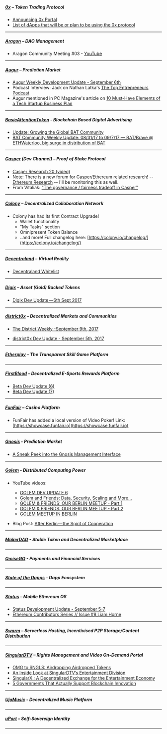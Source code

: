 ##### [0x](https://0xproject.com/) – Token Trading Protocol
- [Announcing 0x Portal](https://blog.0xproject.com/announcing-0x-portal-dfff04dd3e0a)
- [List of dApps that will be or plan to be using the 0x protocol](https://www.0xproject.com/wiki#List-of-Projects-Using-0x-Protocol)

---

##### [Aragon](https://aragon.one/) – DAO Management
- Aragon Community Meeting #03 - [YouTube](https://www.youtube.com/watch?v=NUr5RwRa9as)

---
##### [Augur](https://augur.net/) – Prediction Market
- [Augur Weekly Development Update - September 6th](https://medium.com/@AugurProject/augur-weekly-development-update-september-6th-ba554e49ffa7)
- Podcast Interview: Jack on Nathan Latka's [The Top Entrepreneurs Podcast](http://nathanlatka.com/thetop764/)
- Augur mentioned in PC Magazine's article on [10 Must-Have Elements of a Tech Startup Business Plan](https://www.pcmag.com/feature/355870/10-must-have-elements-of-a-tech-startup-business-plan)
---
##### [BasicAttentionToken](https://basicattentiontoken.org/) - Blockchain Based Digital Advertising
- [Update: Growing the Global BAT Community](https://basicattentiontoken.org/update-growing-the-global-bat-community/)
- [BAT Community Weekly Update: 08/31/17 to 09/7/17 — BAT/Brave @ ETHWaterloo, big surge in distribution of BAT](https://www.reddit.com/r/BATProject/comments/6yw620/bat_community_weekly_update_083117_to_09717/)

---  
##### [Casper](https://blog.ethereum.org/2015/08/01/introducing-casper-friendly-ghost/) (Dev Channel) – Proof of Stake Protocol
- [Casper Research 20 (video)](https://www.youtube.com/watch?v=WCjdl1da6VA)
- Note: There is a new forum for Casper/Ethereum related research! -- [Ethereum Research](http://ethereumresearch.trydiscourse.com/) -- I'll be monitoring this as well.
- From Vitaliak: ["The governance / fairness tradeoff in Casper"](http://ethereumresearch.trydiscourse.com/t/the-governance-fairness-tradeoff-in-casper/17)
---

##### [Colony](https://colony.io/) – Decentralized Collaboration Network
- Colony has had its first Contract Upgrade!
     - Wallet functionality
     - "My Tasks" section
     - Omnipresent Token Balance
     - ..and more! Full changelog here: [https://colony.io/changelog/](https://colony.io/changelog/)
---
##### [Decentraland](https://decentraland.org/) – Virtual Reality
- [Decentraland Whitelist](https://blog.decentraland.org/decentraland-whitelist-a5129c29a8fa)
---

##### [Digix](https://digix.io/) – Asset (Gold) Backed Tokens
- [Digix Dev Update — 6th Sept 2017](https://medium.com/@Digix/digix-dev-update-6th-sept-2017-a49a7c7078ba)
---
##### [district0x](https://district0x.io/) – Decentralized Markets and Communities
- [The District Weekly -September 9th, 2017](https://blog.district0x.io/the-district-weekly-september-9th-2017-d3a9d718e5cd)

- [district0x Dev Update - September 5th, 2017](https://blog.district0x.io/district0x-dev-update-september-5th-2017-59321f29c876)

---

##### [Etherplay](https://etherplay.io) – The Transparent Skill Game Platform


---

##### [FirstBlood](https://firstblood.io/) – Decentralized E-Sports Rewards Platform
- [Beta Dev Update (6)](https://blog.firstblood.io/beta-dev-update-6-be5740c897da)
- [Beta Dev Update (7)](https://blog.firstblood.io/beta-dev-update-7-bc2d7d4afbc1)
---
##### [FunFair](https://funfair.io/) – Casino Platform
- FunFair has added a local version of Video Poker! Link: [https://showcase.funfair.io](https://showcase.funfair.io)
---

##### [Gnosis](https://gnosis.pm/) - Prediction Market 
- [A Sneak Peek into the Gnosis Management Interface](https://blog.gnosis.pm/a-sneak-peek-into-the-gnosis-management-interface-1ff324c870b1)
---  
##### [Golem](https://golem.network/) - Distributed Computing Power
- YouTube videos: 
     - [GOLEM DEV UPDATE 6](https://www.youtube.com/watch?v=z4TA4a6QUiY)
     - [Golem and Friends: Data, Security, Scaling and More...](https://www.youtube.com/watch?v=B1QCm09BvP4)
     - [GOLEM & FRIENDS: OUR BERLIN MEETUP - Part 1](https://www.youtube.com/watch?v=qZcxgkxXQjc)
     - [GOLEM & FRIENDS: OUR BERLIN MEETUP - Part 2](https://www.youtube.com/watch?v=sOn3-OhdxnU)
     - [GOLEM MEETUP IN BERLIN](https://www.youtube.com/watch?v=uyJoQ2wxBRE)

- Blog Post: [After Berlin — the Spirit of Cooperation](https://blog.golemproject.net/after-berlin-the-spirit-of-cooperation-22c4667f9191)
---

##### [MakerDAO](https://makerdao.com/) - Stable Token and Decentralized Marketplace


---
##### [OmiseGO](https://omg.omise.co/) - Payments and Financial Services


---

##### [State of the Dapps](https://dapps.ethercasts.com/) – Dapp Ecosystem


---
##### [Status](https://status.im/) – Mobile Ethereum OS
- [Status Development Update - September 5-7](https://blog.status.im/status-development-update-for-5th-7th-september-dbe3ad0deb75)
- [Ethereum Contributors Series // Issue #8 Liam Horne](https://blog.status.im/ethereum-contributors-series-issue-8-liam-horne-4219eb2cfd39)
---
##### [Swarm](http://swarm-gateways.net/bzz:/theswarm.eth/) – Serverless Hosting, Incentivised P2P Storage/Content Distribution


---
##### [SingularDTV](https://singulardtv.com/) – Rights Management and Video On-Demand Portal
- [OMG to SNGLS: Airdropping Airdropped Tokens](https://medium.com/singulardtv/omg-to-sngls-airdropping-airdropped-tokens-7ca9f72d0f8)
- [An Inside Look at SingularDTV’s Entertainment Division](https://medium.com/singulardtv/an-inside-look-at-singulardtvs-entertainment-division-f52b712c291e)
- [SingularX : A Decentralized Exchange for the Entertainment Economy](https://medium.com/singulardtv/singularx-a-decentralized-exchange-for-the-entertainment-economy-51dbae5d76ea)
- [5 Governments That Actually Support Blockchain Innovation](https://medium.com/singulardtv/5-governments-that-actually-support-blockchain-innovation-d4b3c1e27119)

---
##### [UjoMusic](https://ujomusic.com/) - Decentralized Music Platform


---  
##### [uPort](https://www.uport.me/) – Self-Sovereign Identity 

---

